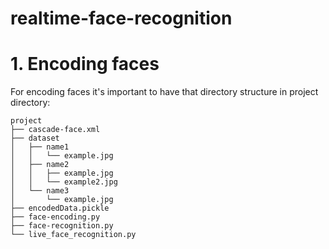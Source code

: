 # realtime-face-recognition

# 1. Encoding faces
For encoding faces it's important to have that directory structure in project directory:
  
    project
    ├── cascade-face.xml
    ├── dataset
    │   ├── name1
    │   │   └── example.jpg
    │   ├── name2
    │   │   ├── example.jpg
    │   │   └── example2.jpg
    │   └── name3
    │       └── example.jpg
    ├── encodedData.pickle
    ├── face-encoding.py
    ├── face-recognition.py
    └── live_face_recognition.py

